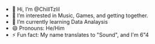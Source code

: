 - 👋 Hi, I’m @ChillTzlil
- 👀 I’m interested in Music, Games, and getting together.
- 🌱 I’m currently learning Data Analaysis
- 😄 Pronouns: He/Him
- ⚡ Fun fact: My name translates to "Sound", and I'm 6"4

<!---
ChillTzlil/ChillTzlil is a ✨ special ✨ repository because its `README.md` (this file) appears on your GitHub profile.
You can click the Preview link to take a look at your changes.
--->
